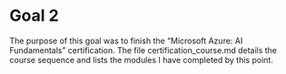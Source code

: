 # Goal 2
The purpose of this goal was to finish the “Microsoft Azure: AI Fundamentals” certification. The file certification_course.md details the course sequence and lists the modules I have completed by this point.
